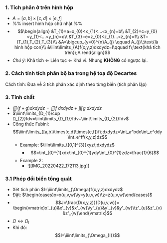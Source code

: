 ### 1. Tích phân ở trên hình hộp
- $A=[a,b]\times[c,d]\times[e,f]$
- %% insert hình hộp chữ nhật %%
- $$\begin{align}
&T_{1}=a=x_{0}<x_{1}<...<x_{n}=b\\
  &T_{2}=c=y_{0}<y_{1}<...<y_{n}=d\\
  &T_{3}=e=z_{0}<z_{1}...<z_{n}=f\\
  &T=(T_{1},T_{2},T_{3})\\
  &A=\bigcup_{y=0}^{n}A_{j} \qquad A_{j}\;\text{là hình hộp con}\\
  &\iiint\limits_{A}f(x,y,z)dxdydz=I\qquad f\;\text{khả tích trên}\;A
  \end{align}$$
- *Chú ý:* Khả tích $\Leftarrow$ Liên tục $\Leftarrow$ Khả vi. Nhưng **KHÔNG** có ngược lại.
### 2. Cách tính tích phân bộ ba trong hệ toạ độ Decartes
Cách tính: Đưa về 3 tích phân xác định theo từng biến (tích phân lặp)
### 3. Tính chất
- $\iiint(f+g)dxdydz=\iiint f\;dxdydz+\iiint g\;dxdydz$
- $\iiint\limits_{D_{1}\cup D_{2}}fdv=\iiint\limits_{D_{1}}fdv+\iiint\limits_{D_{2}}fdv$ 
- Công thức Fubini: $$\iiint\limits_{[a,b]\times[c,d]\times[e,f]}f\;dxdydz=\int_a^bdx\int_c^ddy\int_e^ff(x,y,z)dz$$
	- Example: $\iiint\limits_{[0,1]^{3}}xyz\;dxdydz$
		- $$=\int_{0}^{1}xdx\int_{0}^{1}ydy\int_{0}^{1}zdz=\frac{1}{6}$$  
	- Example 2: 
		- ![[IMG_20220422_172113.jpg]]
### 3.1 Phép đổi biến tổng quát
- Xét tích phân $I=\iiint\limits_{\Omega}f(x,y,z)dxdydz$
- Đặt: $\begin{cases}x=x(u,v,w)\\y=y(u,v,w)\\z=z(u,v,w)\end{cases}$
- $$J=\frac{D(x,y,z)}{D(u,v,w)}=
\begin{vmatrix}x'_{u}&x'_{v}&x'_{w}\\y'_{u}&y'_{v}&y'_{w}\\z'_{u}&z'_{v}&z'_{w}\end{vmatrix}$$
- $\Omega \leftrightarrow \Omega_{I}$ 
- Khi đó:$$I=\iiint\limits_{\Omega_{I}}$$